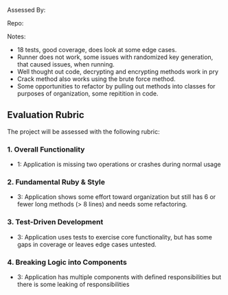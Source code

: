 Assessed By:

Repo:

Notes:
* 18 tests, good coverage, does look at some edge cases.
* Runner does not work, some issues with randomized key generation, that caused
issues, when running.
* Well thought out code, decrypting and encrypting methods work in pry
* Crack method also works using the brute force method.
* Some opportunities to refactor by pulling out methods into classes
for purposes of organization, some repitition in code.

## Evaluation Rubric

The project will be assessed with the following rubric:

### 1. Overall Functionality

* 1: Application is missing two operations or crashes during normal usage

### 2. Fundamental Ruby & Style

* 3:  Application shows some effort toward organization but still has 6 or fewer long methods (> 8 lines) and needs some refactoring.

### 3. Test-Driven Development

* 3: Application uses tests to exercise core functionality, but has some gaps in coverage or leaves edge cases untested.

### 4. Breaking Logic into Components

* 3: Application has multiple components with defined responsibilities but there is some leaking of responsibilities

